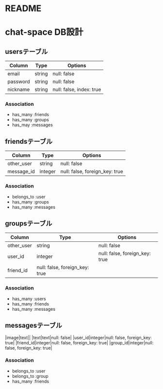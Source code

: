 # README
# chat-space DB設計

## usersテーブル
|Column|Type|Options|
|------|----|-------|
|email|string|null: false|
|password|string|null: false|
|nickname|string|null: false, index: true|
### Association
- has_many :friends
- has_many :groups
- has_may :messages

## friendsテーブル
|Column|Type|Options|
|------|----|-------|
|other_user|string|null: false|
|message_id|integer|null: false, foreign_key: true|
### Association
- belongs_to :user
- has_many :groups
- has_many :messages

## groupsテーブル
|Column|Type|Options|
|------|----|-------|
|other_user|string|null: false|
|user_id|integer|null: false, foreign_key: true|
|friend_id|null: false, foreign_key: true|
### Association
- has_many :users
- has_many :friends
- has_many :messages

## messagesテーブル
|image|text||
|text|text|null: false|
|user_id|integer|null: false, foreign_key: true|
|friend_id|integer|null: false, foreign_key: true|
|group_id|integer|null: false, foreign_key: true|
### Association
- belongs_to :user
- belongs_to :group
- has_many :friends